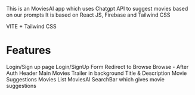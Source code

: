 This is an MoviesAI app which uses Chatgpt API to suggest movies based on our prompts
It is based on React JS, Firebase and Tailwind CSS

VITE + Tailwind CSS

# Features
Login/Sign up page
    Login/SignUp Form
    Redirect to Browse
Browse - After Auth
    Header
    Main Movies
        Trailer in background
        Title & Description
        Movie Suggestions
        Movies List
MoviesAI
    SearchBar which gives movie suggestions

